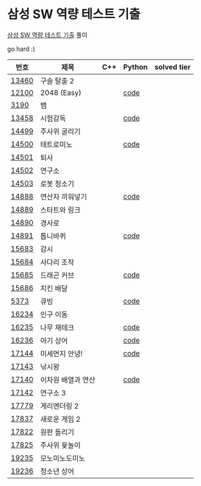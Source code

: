 # 삼성 SW 역량 테스트 기출

[삼성 SW 역량 테스트 기출](https://www.acmicpc.net/workbook/view/1152) 풀이

go hard :)

| 번호                                           | 제목               | C++ | Python                  | solved tier |
| ---------------------------------------------- | ------------------ | --- | ----------------------- | ----------- |
| [13460](https://www.acmicpc.net/problem/13460) | 구슬 탈출 2        |     |                         |             |
| [12100](https://www.acmicpc.net/problem/12100) | 2048 (Easy)        |     | [code](12100/12100.py)  |             |
| [3190](https://www.acmicpc.net/problem/3190)   | 뱀                 |     |                         |             |
| [13458](https://www.acmicpc.net/problem/13458) | 시험감독           |     | [code](13458/13458.py)  |             |
| [14499](https://www.acmicpc.net/problem/14499) | 주사위 굴리기      |     |                         |             |
| [14500](https://www.acmicpc.net/problem/14500) | 테트로미노         |     | [code](/14500/14500.py) |             |
| [14501](https://www.acmicpc.net/problem/14501) | 퇴사               |     |                         |             |
| [14502](https://www.acmicpc.net/problem/14502) | 연구소             |     |                         |             |
| [14503](https://www.acmicpc.net/problem/14503) | 로봇 청소기        |     |                         |             |
| [14888](https://www.acmicpc.net/problem/14888) | 연산자 끼워넣기    |     | [code](14888/14888.py)  |             |
| [14889](https://www.acmicpc.net/problem/14889) | 스타트와 링크      |     |                         |             |
| [14890](https://www.acmicpc.net/problem/14890) | 경사로             |     |                         |             |
| [14891](https://www.acmicpc.net/problem/14891) | 톱니바퀴           |     | [code](/14891/14891.py) |             |
| [15683](https://www.acmicpc.net/problem/15683) | 감시               |     |                         |             |
| [15684](https://www.acmicpc.net/problem/15684) | 사다리 조작        |     |                         |             |
| [15685](https://www.acmicpc.net/problem/15685) | 드래곤 커브        |     | [code](15685/15685.py)  |             |
| [15686](https://www.acmicpc.net/problem/15686) | 치킨 배달          |     |                         |             |
| [5373](https://www.acmicpc.net/problem/5373)   | 큐빙               |     | [code](/5373/5373.py)   |             |
| [16234](https://www.acmicpc.net/problem/16234) | 인구 이동          |     |                         |             |
| [16235](https://www.acmicpc.net/problem/16235) | 나무 재테크        |     | [code](16235/16235.py)  |             |
| [16236](https://www.acmicpc.net/problem/16236) | 아기 상어          |     | [code](16236/16236.py)  |             |
| [17144](https://www.acmicpc.net/problem/17144) | 미세먼지 안녕!     |     | [code](17144/17144.py)  |             |
| [17143](https://www.acmicpc.net/problem/17143) | 낚시왕             |     |                         |             |
| [17140](https://www.acmicpc.net/problem/17140) | 이차원 배열과 연산 |     | [code](17140/17140.py)  |             |
| [17142](https://www.acmicpc.net/problem/17142) | 연구소 3           |     |                         |             |
| [17779](https://www.acmicpc.net/problem/17779) | 게리멘더링 2       |     |                         |             |
| [17837](https://www.acmicpc.net/problem/17837) | 새로운 게임 2      |     |                         |             |
| [17822](https://www.acmicpc.net/problem/17822) | 원판 돌리기        |     |                         |             |
| [17825](https://www.acmicpc.net/problem/17825) | 주사위 윷놀이      |     |                         |             |
| [19235](https://www.acmicpc.net/problem/19235) | 모노미노도미노     |     |                         |             |
| [19236](https://www.acmicpc.net/problem/19236) | 청소년 상어        |     |                         |             |
